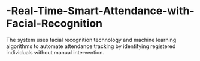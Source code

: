 # -Real-Time-Smart-Attendance-with-Facial-Recognition
The system uses facial recognition technology and machine learning algorithms to automate attendance tracking by identifying registered individuals without manual intervention.
